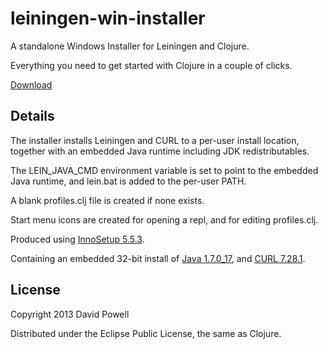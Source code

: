 # leiningen-win-installer

A standalone Windows Installer for Leiningen and Clojure.

Everything you need to get started with Clojure in a couple of clicks.

[Download](https://bitbucket.org/djpowell/leiningen-win-installer/downloads/leiningen-installer.exe)

## Details

The installer installs Leiningen and CURL to a per-user install
location, together with an embedded Java runtime including JDK
redistributables.

The LEIN_JAVA_CMD environment variable is set to point to the embedded
Java runtime, and lein.bat is added to the per-user PATH.

A blank profiles.clj file is created if none exists.

Start menu icons are created for opening a repl, and for editing
profiles.clj.


Produced using [InnoSetup
5.5.3](http://www.jrsoftware.org/isinfo.php).

Containing an embedded 32-bit install of [Java 1.7.0_17](http://www.oracle.com/technetwork/java/javase/downloads/jdk7-downloads-1880260.html),
and [CURL 7.28.1](http://www.paehl.com/open_source/?download=curl_728_1_ssl.zip).

## License

Copyright 2013 David Powell

Distributed under the Eclipse Public License, the same as Clojure.
